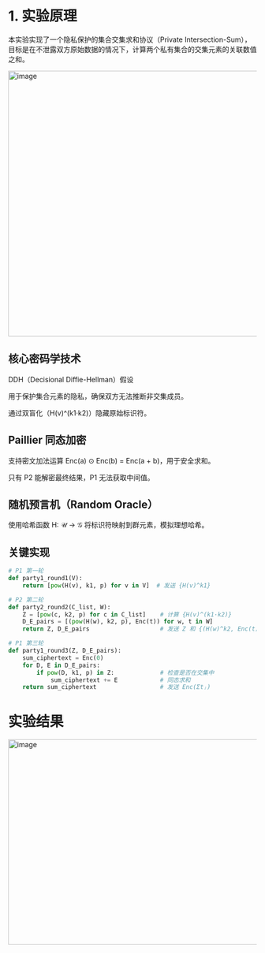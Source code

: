 # 1. 实验原理
本实验实现了一个隐私保护的集合交集求和协议（Private Intersection-Sum），目标是在不泄露双方原始数据的情况下，计算两个私有集合的交集元素的关联数值之和。


<img width="800" height="539" alt="image" src="https://github.com/user-attachments/assets/28559fd1-9681-4af7-ba74-0370234cca48" />

## 核心密码学技术
DDH（Decisional Diffie-Hellman）假设

用于保护集合元素的隐私，确保双方无法推断非交集成员。

通过双盲化（H(v)^(k1·k2)）隐藏原始标识符。

## Paillier 同态加密

支持密文加法运算 Enc(a) ⊙ Enc(b) = Enc(a + b)，用于安全求和。

只有 P2 能解密最终结果，P1 无法获取中间值。

## 随机预言机（Random Oracle）

使用哈希函数 H: 𝒰 → 𝒢 将标识符映射到群元素，模拟理想哈希。

## 关键实现
```python
# P1 第一轮
def party1_round1(V):
    return [pow(H(v), k1, p) for v in V]  # 发送 {H(v)^k1}

# P2 第二轮
def party2_round2(C_list, W):
    Z = [pow(c, k2, p) for c in C_list]    # 计算 {H(v)^(k1·k2)}
    D_E_pairs = [(pow(H(w), k2, p), Enc(t)) for w, t in W]
    return Z, D_E_pairs                    # 发送 Z 和 {(H(w)^k2, Enc(t))}

# P1 第三轮
def party1_round3(Z, D_E_pairs):
    sum_ciphertext = Enc(0)
    for D, E in D_E_pairs:
        if pow(D, k1, p) in Z:             # 检查是否在交集中
            sum_ciphertext += E            # 同态求和
    return sum_ciphertext                  # 发送 Enc(Σtⱼ)
```
# 实验结果
<img width="1281" height="417" alt="image" src="https://github.com/user-attachments/assets/eab05fe6-2c49-41da-bbc0-71687722355e" />

